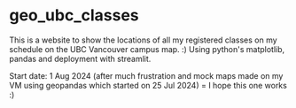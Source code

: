 # geo_ubc_classes

This is a website to show the locations of all my registered classes on my schedule on the UBC Vancouver campus map. :)
Using python's matplotlib, pandas and deployment with streamlit.

Start date: 1 Aug 2024 (after much frustration and mock maps made on my VM using geopandas which started on 25 Jul 2024)
= I hope this one works :)
